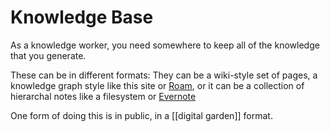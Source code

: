 # Knowledge Base

As a knowledge worker, you need somewhere to keep all of the knowledge that you generate.

These can be in different formats: They can be a wiki-style set of pages, a knowledge graph style like this site or [Roam](https://roamresearch.com), or it can be a collection of hierarchal notes like a filesystem or [Evernote](https://evernote.com)

One form of doing this is in public, in a [[digital garden]] format. 
